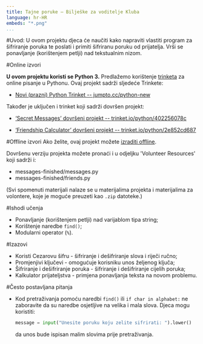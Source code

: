 ```yaml
---
title: Tajne poruke — Bilješke za voditelje Kluba
language: hr-HR
embeds: "*.png"
...
```


#Uvod:
U ovom projektu djeca će naučiti kako napraviti vlastiti program za šifriranje poruka te poslati i primiti šifriranu poruku od prijatelja. Vrši se ponavljanje (korištenjem petlji) nad tekstualnim nizom.

#Online izvori

__U ovom projektu koristi se Python 3.__ Predlažemo korištenje [trinketa](https://trinket.io/) za online pisanje u Pythonu. Ovaj projekt sadrži sljedeće Trinkete:

+ [Novi (prazni) Python Trinket -- jumpto.cc/python-new](http://jumpto.cc/python-new)

Također je uključen i trinket koji sadrži dovršen projekt:

+ [‘Secret Messages’ dovršeni projekt -- trinket.io/python/402256078c](https://trinket.io/python/402256078c)

+ [‘Friendship Calculator’ dovršeni projekt -- trinket.io/python/2e852cd687](https://trinket.io/python/2e852cd687)

#Offline izvori
Ako želite, ovaj projekt možete [izraditi offline](https://www.codeclubprojects.org/en-GB/resources/python-working-offline/).

Dovršenu verziju projekta možete pronaći i u odjeljku 'Volunteer Resources' koji sadrži i:

+ messages-finished/messages.py
+ messages-finished/friends.py

(Svi spomenuti materijali nalaze se u materijalima projekta i materijalima za volontere, koje je moguće preuzeti kao `.zip` datoteke.)

#Ishodi učenja
+ Ponavljanje (korištenjem petlji) nad varijablom tipa string;
+ Korištenje naredbe `find()`;
+ Modularni operator (`%`).

#Izazovi
+ Koristi Cezarovu šifru - šifriranje i dešifriranje slova i riječi ručno;
+ Promjenjivi ključevi - omogućuje korisniku unos željenog ključa;
+ Šifriranje i dešifriranje poruka - šifriranje i dešifriranje cijelih poruka;
+ Kalkulator prijateljstva - primjena ponavljanja teksta na novom problemu.

#Često postavljana pitanja
+ Kod pretraživanja pomoću naredbi `find()` ili `if char in alphabet:` ne zaboravite da su naredbe osjetljive na velika i mala slova. Djeca mogu koristiti:

	```python
	message = input("Unesite poruku koju zelite sifrirati: ").lower()
	```

	da unos bude ispisan malim slovima prije pretraživanja.

